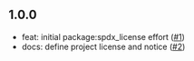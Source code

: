 ## 1.0.0

- feat: initial package:spdx_license effort ([#1](https://github.com/alestiago/license_lens/pull/1))
- docs: define project license and notice ([#2](https://github.com/alestiago/license_lens/pull/2/files))